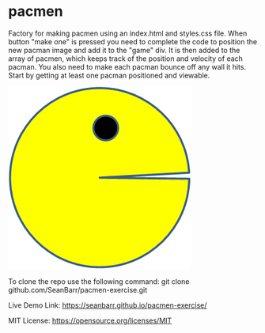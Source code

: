 # pacmen
Factory for making pacmen
using an index.html and styles.css file.
When button "make one" is pressed you need to complete the code 
to position the new pacman image and add it to the "game" div. It is then added to the array of pacmen, which keeps track of the position and velocity of each pacman.
You also need to make each pacman bounce off any wall it hits. 
Start by getting at least one pacman positioned and viewable. 

![datafetch preview image](https://github.com/SeanBarr/pacmen-exercise/blob/main/image/preview.png?raw=true)

To clone the repo use the following command: 
git clone github.com/SeanBarr/pacmen-exercise.git

Live Demo Link: 
https://seanbarr.github.io/pacmen-exercise/

MIT License: 
https://opensource.org/licenses/MIT